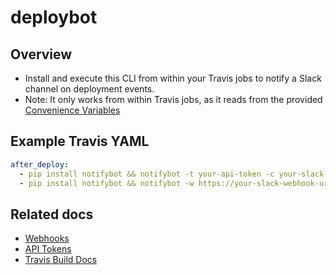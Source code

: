 # deploybot

## Overview
* Install and execute this CLI from within your Travis jobs to notify a Slack channel on deployment events.
* Note: It only works from within Travis jobs, as it reads from the provided [Convenience Variables](https://docs.travis-ci.com/user/environment-variables/#Convenience-Variables)

## Example Travis YAML
```yaml
after_deploy:
  - pip install notifybot && notifybot -t your-api-token -c your-slack-channel
  - pip install notifybot && notifybot -w https://your-slack-webhook-url -c your-slack-channel
```

## Related docs
* [Webhooks](https://api.slack.com/incoming-webhooks)
* [API Tokens](https://api.slack.com/custom-integrations/legacy-tokens)
* [Travis Build Docs](https://docs.travis-ci.com/user/customizing-the-build)
